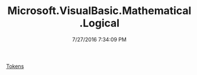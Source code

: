 ﻿---
title: Microsoft.VisualBasic.Mathematical.Logical
date: 7/27/2016 7:34:09 PM
---

[Tokens](T-Microsoft.VisualBasic.Mathematical.Logical.Tokens.html)
